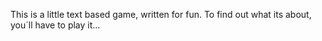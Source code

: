 This is a little text based game, written for fun. To find out what its about, you´ll have to play it...